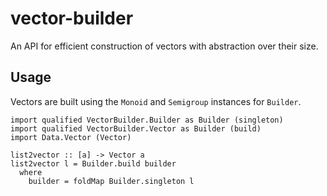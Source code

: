 # vector-builder

An API for efficient construction of vectors with abstraction over their size.

## Usage

Vectors are built using the `Monoid` and `Semigroup` instances for `Builder`.

```
import qualified VectorBuilder.Builder as Builder (singleton)
import qualified VectorBuilder.Vector as Builder (build)
import Data.Vector (Vector)

list2vector :: [a] -> Vector a
list2vector l = Builder.build builder
  where
    builder = foldMap Builder.singleton l

```
